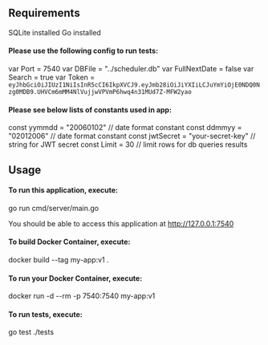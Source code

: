 ## Requirements

SQLite installed
Go installed

#### Please use the following config to run tests:

<!-- start:code block -->

var Port = 7540
var DBFile = "../scheduler.db"
var FullNextDate = false
var Search = true
var Token = `eyJhbGciOiJIUzI1NiIsInR5cCI6IkpXVCJ9.eyJmb28iOiJiYXIiLCJuYmYiOjE0NDQ0Nzg0MDB9.UHVCm6mMM4NlVujjwVPVmP6hwq4n31MUd7Z-MFW2yao`

<!-- end:code block -->

#### Please see below lists of constants used in app:

<!-- start:code block -->

const yymmdd = "20060102" // date format constant
const ddmmyy = "02012006" // date format constant
const jwtSecret = "your-secret-key" // string for JWT secret
const Limit = 30 // limit rows for db queries results

<!-- end:code block -->

## Usage

#### To run this application, execute:

<!-- start:code block -->

go run cmd/server/main.go

<!-- end:code block -->

You should be able to access this application at http://127.0.0.1:7540

#### To build Docker Container, execute:

<!-- start:code block -->

docker build --tag my-app:v1 .

<!-- end:code block -->

#### To run your Docker Container, execute:

<!-- start:code block -->

docker run -d --rm -p 7540:7540 my-app:v1

<!-- end:code block -->

#### To run tests, execute:

<!-- start:code block -->

go test ./tests

<!-- end:code block -->
